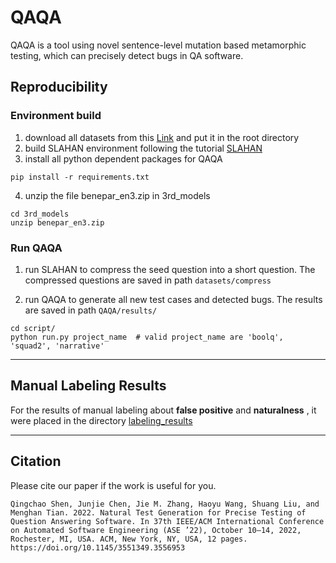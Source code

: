 # QAQA

QAQA is a tool using novel sentence-level mutation based metamorphic testing, which can precisely detect bugs in
QA software.

## Reproducibility

### Environment build

1. download all datasets from this [Link](https://drive.google.com/drive/folders/18tbGI89R3S9YIYRPHxIZcv6drQCJZ6RE?usp=sharing) and put it in the root directory
2. build SLAHAN environment following the tutorial [SLAHAN](https://github.com/kamigaito/SLAHAN)
3. install all python dependent packages for QAQA
```
pip install -r requirements.txt
```
4. unzip the file benepar_en3.zip in 3rd_models
```
cd 3rd_models
unzip benepar_en3.zip
```


### Run QAQA

1. run SLAHAN to compress the seed question into a short question. 
The compressed questions are saved in path `datasets/compress`

2. run QAQA to generate all new test cases and detected bugs. 
The results are saved in path `QAQA/results/`

```
cd script/
python run.py project_name  # valid project_name are 'boolq', 'squad2', 'narrative' 
```


----

## Manual Labeling Results

For the results of manual labeling about **false positive** and **naturalness** , it were placed in the directory [labeling_results](./labeling_results)

-----

## Citation
Please cite our paper if the work is useful for you.
```
Qingchao Shen, Junjie Chen, Jie M. Zhang, Haoyu Wang, Shuang Liu, and Menghan Tian. 2022. Natural Test Generation for Precise Testing of
Question Answering Software. In 37th IEEE/ACM International Conference on Automated Software Engineering (ASE ’22), October 10–14, 2022, Rochester, MI, USA. ACM, New York, NY, USA, 12 pages. https://doi.org/10.1145/3551349.3556953

```
